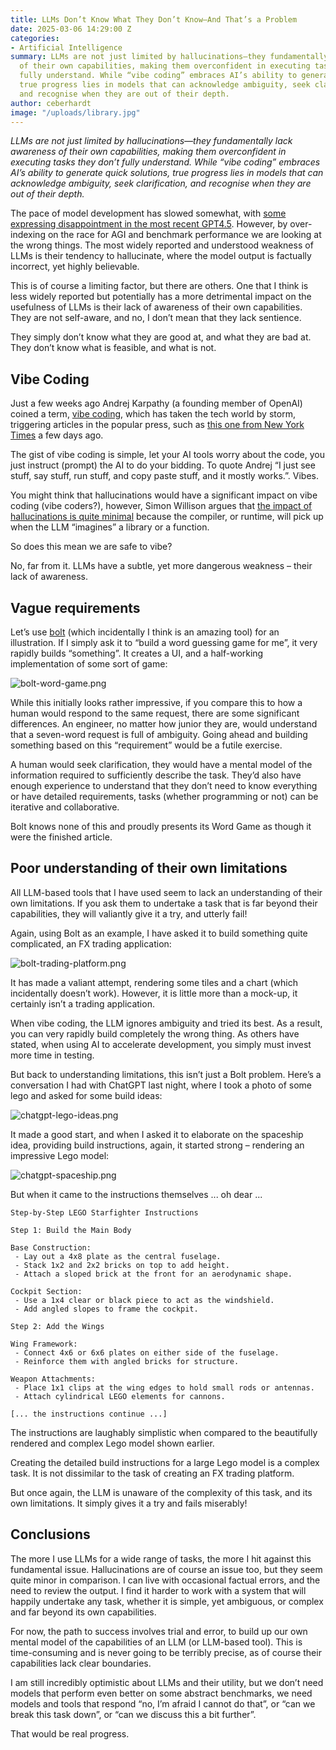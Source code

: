 ```yaml
---
title: LLMs Don’t Know What They Don’t Know—And That’s a Problem
date: 2025-03-06 14:29:00 Z
categories:
- Artificial Intelligence
summary: LLMs are not just limited by hallucinations—they fundamentally lack awareness
  of their own capabilities, making them overconfident in executing tasks they don’t
  fully understand. While “vibe coding” embraces AI’s ability to generate quick solutions,
  true progress lies in models that can acknowledge ambiguity, seek clarification,
  and recognise when they are out of their depth.
author: ceberhardt
image: "/uploads/library.jpg"
---
```


_LLMs are not just limited by hallucinations—they fundamentally lack awareness of their own capabilities, making them overconfident in executing tasks they don’t fully understand. While “vibe coding” embraces AI’s ability to generate quick solutions, true progress lies in models that can acknowledge ambiguity, seek clarification, and recognise when they are out of their depth._

The pace of model development has slowed somewhat, with [some expressing disappointment in the most recent GPT4.5](https://arstechnica.com/ai/2025/02/its-a-lemon-openais-largest-ai-model-ever-arrives-to-mixed-reviews/). However, by over-indexing on the race for AGI and benchmark performance we are looking at the wrong things. The most widely reported and understood weakness of LLMs is their tendency to hallucinate, where the model output is factually incorrect, yet highly believable.  

This is of course a limiting factor, but there are others. One that I think is less widely reported but potentially has a more detrimental impact on the usefulness of LLMs is their lack of awareness of their own capabilities. They are not self-aware, and no, I don’t mean that they lack sentience. 

They simply don’t know what they are good at, and what they are bad at. They don’t know what is feasible, and what is not. 

## Vibe Coding 

Just a few weeks ago Andrej Karpathy (a founding member of OpenAI) coined a term, [vibe coding](https://simonwillison.net/2025/Feb/6/andrej-karpathy/), which has taken the tech world by storm, triggering articles in the popular press, such as [this one from New York Times](https://www.nytimes.com/2025/02/27/technology/personaltech/vibecoding-ai-software-programming.html) a few days ago. 

The gist of vibe coding is simple, let your AI tools worry about the code, you just instruct (prompt) the AI to do your bidding. To quote Andrej “I just see stuff, say stuff, run stuff, and copy paste stuff, and it mostly works.”. Vibes. 

You might think that hallucinations would have a significant impact on vibe coding (vibe coders?), however, Simon Willison argues that [the impact of hallucinations is quite minimal](https://simonwillison.net/2025/Mar/2/hallucinations-in-code/) because the compiler, or runtime, will pick up when the LLM “imagines” a library or a function. 

So does this mean we are safe to vibe? 

No, far from it. LLMs have a subtle, yet more dangerous weakness – their lack of awareness. 

## Vague requirements 

Let’s use [bolt](https://bolt.new/) (which incidentally I think is an amazing tool) for an illustration. If I simply ask it to “build a word guessing game for me”, it very rapidly builds “something”. It creates a UI, and a half-working implementation of some sort of game: 

![bolt-word-game.png](/uploads/bolt-word-game.png)

While this initially looks rather impressive, if you compare this to how a human would respond to the same request, there are some significant differences. An engineer, no matter how junior they are, would understand that a seven-word request is full of ambiguity. Going ahead and building something based on this “requirement” would be a futile exercise.  

A human would seek clarification, they would have a mental model of the information required to sufficiently describe the task. They’d also have enough experience to understand that they don’t need to know everything or have detailed requirements, tasks (whether programming or not) can be iterative and collaborative.  

Bolt knows none of this and proudly presents its Word Game as though it were the finished article. 

## Poor understanding of their own limitations 

All LLM-based tools that I have used seem to lack an understanding of their own limitations. If you ask them to undertake a task that is far beyond their capabilities, they will valiantly give it a try, and utterly fail! 

Again, using Bolt as an example, I have asked it to build something quite complicated, an FX trading application: 

![bolt-trading-platform.png](/uploads/bolt-trading-platform.png)

It has made a valiant attempt, rendering some tiles and a chart (which incidentally doesn’t work). However, it is little more than a mock-up, it certainly isn’t a trading application. 

When vibe coding, the LLM ignores ambiguity and tried its best. As a result, you can very rapidly build completely the wrong thing. As others have stated, when using AI to accelerate development, you simply must invest more time in testing.

But back to understanding limitations, this isn’t just a Bolt problem. Here’s a conversation I had with ChatGPT last night, where I took a photo of some lego and asked for some build ideas: 

![chatgpt-lego-ideas.png](/uploads/chatgpt-lego-ideas.png) 

It made a good start, and when I asked it to elaborate on the spaceship idea, providing build instructions, again, it started strong – rendering an impressive Lego model: 

![chatgpt-spaceship.png](/uploads/chatgpt-spaceship.png)

But when it came to the instructions themselves ... oh dear ... 

~~~
Step-by-Step LEGO Starfighter Instructions 

Step 1: Build the Main Body 

Base Construction: 
 - Lay out a 4x8 plate as the central fuselage. 
 - Stack 1x2 and 2x2 bricks on top to add height. 
 - Attach a sloped brick at the front for an aerodynamic shape. 

Cockpit Section: 
 - Use a 1x4 clear or black piece to act as the windshield. 
 - Add angled slopes to frame the cockpit. 

Step 2: Add the Wings 

Wing Framework: 
 - Connect 4x6 or 6x6 plates on either side of the fuselage. 
 - Reinforce them with angled bricks for structure. 

Weapon Attachments: 
 - Place 1x1 clips at the wing edges to hold small rods or antennas. 
 - Attach cylindrical LEGO elements for cannons. 

[... the instructions continue ...]
~~~

The instructions are laughably simplistic when compared to the beautifully rendered and complex Lego model shown earlier.
 
Creating the detailed build instructions for a large Lego model is a complex task. It is not dissimilar to the task of creating an FX trading platform.  

But once again, the LLM is unaware of the complexity of this task, and its own limitations. It simply gives it a try and fails miserably! 

## Conclusions 

The more I use LLMs for a wide range of tasks, the more I hit against this fundamental issue. Hallucinations are of course an issue too, but they seem quite minor in comparison. I can live with occasional factual errors, and the need to review the output. I find it harder to work with a system that will happily undertake any task, whether it is simple, yet ambiguous, or complex and far beyond its own capabilities.  

For now, the path to success involves trial and error, to build up our own mental model of the capabilities of an LLM (or LLM-based tool). This is time-consuming and is never going to be terribly precise, as of course their capabilities lack clear boundaries. 

I am still incredibly optimistic about LLMs and their utility, but we don’t need models that perform even better on some abstract benchmarks, we need models and tools that respond “no, I’m afraid I cannot do that”, or “can we break this task down”, or “can we discuss this a bit further”. 

That would be real progress. 

